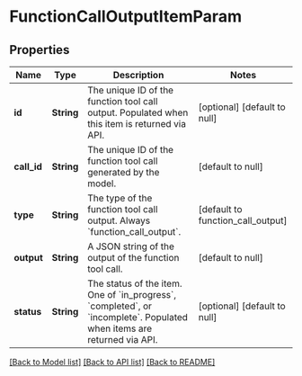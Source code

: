 # FunctionCallOutputItemParam
## Properties

| Name | Type | Description | Notes |
|------------ | ------------- | ------------- | -------------|
| **id** | **String** | The unique ID of the function tool call output. Populated when this item is returned via API. | [optional] [default to null] |
| **call\_id** | **String** | The unique ID of the function tool call generated by the model. | [default to null] |
| **type** | **String** | The type of the function tool call output. Always &#x60;function_call_output&#x60;. | [default to function_call_output] |
| **output** | **String** | A JSON string of the output of the function tool call. | [default to null] |
| **status** | **String** | The status of the item. One of &#x60;in_progress&#x60;, &#x60;completed&#x60;, or &#x60;incomplete&#x60;. Populated when items are returned via API. | [optional] [default to null] |

[[Back to Model list]](../README.md#documentation-for-models) [[Back to API list]](../README.md#documentation-for-api-endpoints) [[Back to README]](../README.md)

